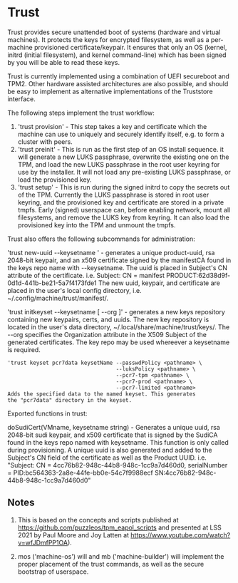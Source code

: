 # Trust

Trust provides secure unattended boot of systems (hardware and virtual
machines).  It protects the keys for encrypted filesystem, as well as
a per-machine provisioned certificate/keypair.  It ensures that only an
OS (kernel, initrd (initial filesystem), and kernel command-line) which
has been signed by you will be able to read these keys.

Trust is currently implemented using a combination of UEFI secureboot
and TPM2.  Other hardware assisted architectures are also possible,
and should be easy to implement as alternative implementations of
the Truststore interface.

The following steps implement the trust workflow:

1. 'trust provision' - This step takes a key and certificate which the
   machine can use to uniquely and securely identify itself, e.g. to
   form a cluster with peers.
2. 'trust preinit' - This is run as the first step of an OS install
   sequence.  it will generate a new LUKS passphrase, overwrite the
   existing one on the TPM, and load the new LUKS passphrase in the root
   user keyring for use by the installer.  It will not load any
   pre-existing LUKS passphrase, or load the provisioned key.
3. 'trust setup' - This is run during the signed initrd to copy the
   secrets out of the TPM.  Currently the LUKS passphrase is stored
   in root user keyring, and the provisioned key and certificate are
   stored in a private tmpfs.  Early (signed) userspace can, before
   enabling network, mount all filesystems, and remove the LUKS key from
   keyring.  It can also load the provisioned key into the TPM and
   unmount the tmpfs.

Trust also offers the following subcommands for administration:

   'trust new-uuid --keysetname <name>' - generates a unique product-uuid,
   rsa 2048-bit keypair, and an x509 certificate signed by the manifestCA
   found in the keys repo name with --keysetname. The uuid is placed in
   Subject's CN attribute of the certificate.
   i.e. Subject: CN = manifest PRODUCT:62d38d9f-0d1d-441b-be21-5a7f4173fde1
   The new uuid, keypair, and certificate are placed in the user's local
   config directory, i.e. ~/.config/machine/trust/manifest/.

   'trust initkeyset --keysetname <name> [ --org <organization> ]'  - generates
   a new keys repository containing new keypairs, certs, and uuids. The new
   key repository is located in the user's data directory,
   ~/.local/share/machine/trust/keys/<name>.
   The --org specifies the Organization attribute in the X509 Subject of the
   generated certificates. The key repo may be used whereever a
   keysetname is required.

	'trust keyset pcr7data keysetName --passwdPolicy <pathname> \
									  --luksPolicy <pathname> \
									  --pcr7-tpm <pathname> \
									  --pcr7-prod <pathname> \
									  --pcr7-limited <pathname>
	Adds the specified data to the named keyset. This generates
	the "pcr7data" directory in the keyset.

Exported functions in trust:

   doSudiCert(VMname, keysetname string) - Generates a unique uuid,
   rsa 2048-bit sudi keypair, and x509 certificate that is signed by the
   SudiCA found in the keys repo named with keysetname. This function is
   only called during provisioning. A unique uuid is also generated and added
   to the Subject's CN field of the certificate as well as the Product UUID.
   i.e.
   "Subject: CN = 4cc76b82-948c-44b8-948c-1cc9a7d460d0, serialNumber =
   PID:bc564363-2a8e-44fe-bb0e-54c7f9988ecf SN:4cc76b82-948c-44b8-948c-1cc9a7d460d0"

## Notes

1. This is based on the concepts and scripts published at
https://github.com/puzzleos/tpm_eapol_scripts and presented at LSS 2021
by Paul Moore and Joy Latten at
https://www.youtube.com/watch?v=wfJDmfPP1OA).

2. mos ('machine-os') will and mb ('machine-builder') will implement
the proper placement of the trust commands, as well as the secure
bootstrap of userspace.
